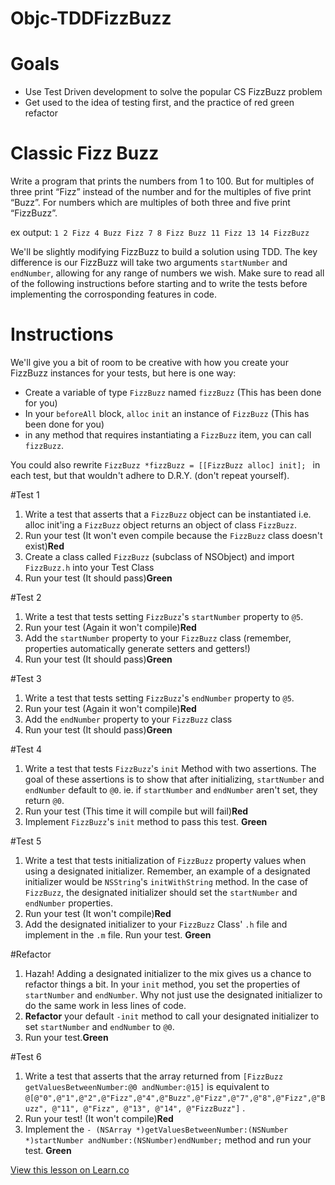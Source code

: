 

# Objc-TDDFizzBuzz

# Goals 

* Use Test Driven development to solve the popular CS FizzBuzz problem  
* Get used to the idea of testing first, and the practice of red green refactor

# Classic Fizz Buzz
Write a program that prints the numbers from 1 to 100. But for multiples of three print “Fizz” instead of the number and for the multiples of five print “Buzz”. For numbers which are multiples of both three and five print “FizzBuzz”.

ex output: 
` 1 2 Fizz 4 Buzz Fizz 7 8 Fizz Buzz 11 Fizz 13 14 FizzBuzz `
 
We'll be slightly modifying FizzBuzz to build a solution using TDD.  The key difference is our FizzBuzz will take two arguments `startNumber` and `endNumber`, allowing for any range of numbers we wish.  Make sure to read all of the following instructions before starting and to write the tests before implementing the corrosponding features in code. 

Instructions
=====================

We'll give you a bit of room to be creative with how you create your FizzBuzz instances for your tests, but here is one way: 

   - Create a variable of type `FizzBuzz` named `fizzBuzz` (This has been done for you)
   - In your `beforeAll` block, `alloc` `init` an instance of `FizzBuzz` (This has been done for you)
   - in any method that requires instantiating a `FizzBuzz` item, you can call `fizzBuzz`.  

You could also rewrite `FizzBuzz *fizzBuzz = [[FizzBuzz alloc] init]; ` in each test, but that wouldn't adhere to D.R.Y. (don't repeat yourself).  

#Test 1
1. Write a test that asserts that a `FizzBuzz` object can be instantiated i.e. alloc init'ing a `FizzBuzz` object returns an object of class `FizzBuzz`.
2. Run your test (It won't even compile because the `FizzBuzz` class doesn't exist)**Red**
3. Create a class called `FizzBuzz` (subclass of NSObject) and import `FizzBuzz.h` into your Test Class 
4. Run your test (It should pass)**Green**

#Test 2
1. Write a test that tests setting `FizzBuzz`'s `startNumber` property to `@5`.  
2. Run your test (Again it won't compile)**Red**
3. Add the `startNumber` property to your `FizzBuzz` class (remember, properties automatically generate setters and getters!) 
4. Run your test (It should pass)**Green**

#Test 3
1. Write a test that tests setting `FizzBuzz`'s `endNumber` property to `@5`.
2. Run your test (Again it won't compile)**Red**
3. Add the `endNumber` property to your `FizzBuzz` class
4. Run your test (It should pass)**Green**

#Test 4
1. Write a test that tests `FizzBuzz`'s `init` Method with two assertions.  The goal of these assertions is to show that after initializing, `startNumber` and `endNumber` default to `@0`. ie. if `startNumber` and `endNumber` aren't set, they return `@0`.    
2. Run your test (This time it will compile but will fail)**Red**
3. Implement `FizzBuzz`'s `init` method to pass this test. **Green**
 
#Test 5
1. Write a test that tests initialization of `FizzBuzz` property values when using a designated initializer.  Remember, an example of a designated initializer would be `NSString`'s `initWithString` method. In the case of `FizzBuzz`, the designated initializer should set the `startNumber` and `endNumber` properties. 
2. Run your test (It won't compile)**Red**
3. Add the designated initializer to your `FizzBuzz` Class' `.h` file and implement in the `.m` file. Run your test. **Green**

#Refactor
1. Hazah! Adding a designated initializer to the mix gives us a chance to refactor things a bit.  In your `init` method, you set the properties of `startNumber` and `endNumber`.  Why not just use the designated initializer to do the same work in less lines of code. 
2. **Refactor** your default `-init` method to call your designated initializer to set `startNumber` and `endNumber` to `@0`.
3. Run your test.**Green**

#Test 6
1. Write a test that asserts that the array returned from `[FizzBuzz getValuesBetweenNumber:@0 andNumber:@15]` is equivalent to `@[@"0",@"1",@"2",@"Fizz",@"4",@"Buzz",@"Fizz",@"7",@"8",@"Fizz",@"Buzz", @"11", @"Fizz", @"13", @"14", @"FizzBuzz"]` .
2. Run your test! (It won't compile)**Red**
3. Implement the `- (NSArray *)getValuesBetweenNumber:(NSNumber *)startNumber andNumber:(NSNumber)endNumber;` method and run your test. **Green**




<a href='https://learn.co/lessons/Objc-TDDFizzBuzz' data-visibility='hidden'>View this lesson on Learn.co</a>
